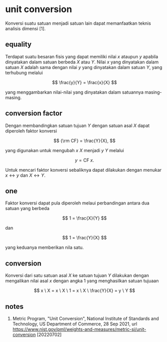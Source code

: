 # unit conversion
Konversi suatu satuan menjadi satuan lain dapat memanfaatkan teknis analisis dimensi [1].

## equality
Terdapat suatu besaran fisis yang dapat memiliki nilai $x$ ataupun $y$ apabila dinyatakan dalam satuan berbeda $X$ atau $Y$. Nilai $x$ yang dinyatakan dalam satuan $X$ adalah sama dengan nilai $y$ yang dinyatakan dalam satuan $Y$, yang terhubung melalui

$$
\frac{y}{Y} = \frac{x}{X}
$$

yang menggambarkan nilai-nilai yang dinyatakan dalam satuannya masing-masing.


## conversion factor
Dengan membandingkan satuan tujuan $Y$ dengan satuan asal $X$ dapat diperoleh faktor konversi

$$
{\rm CF} = \frac{Y}{X},
$$

yang digunakan untuk mengubah $x \ X$ menjadi $y \ Y$ melalui

$$
y = \textrm{CF} \ x.
$$

Untuk mencari faktor konversi sebaliknya dapat dilakukan dengan menukar $x \leftrightarrow y$ dan $X \leftrightarrow Y$.


## one
Faktor konversi dapat pula diperoleh melaui perbandingan antara dua satuan yang berbeda

$$
1 = \frac{X}{Y}
$$

dan

$$
1 = \frac{Y}{X}
$$

yang keduanya memberikan nila satu.

## conversion
Konversi dari satu satuan asal $X$ ke satuan tujuan $Y$ dilakukan dengan mengalikan nilai asal $x$ dengan angka $1$ yang menghasilkan satuan tujuaan

$$
x \ X = x \ X \  1 = x \ X \  \frac{Y}{X} = y \ Y
$$


## notes
1. <a name='ref1'></a>Metric Program, "Unit Conversion", National Institute of Standards and Technology, US Department of Commerce, 28 Sep 2021, url <https://www.nist.gov/pml/weights-and-measures/metric-si/unit-conversion> [20220702]
